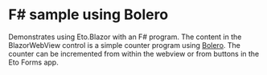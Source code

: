 # F# sample using Bolero

Demonstrates using Eto.Blazor with an F# program. The content in the BlazorWebView control is a simple counter program using [Bolero](https://fsbolero.io). The counter can be incremented from within the webview or from buttons in the Eto Forms app.